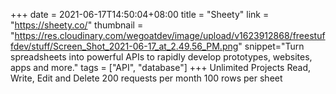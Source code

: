 +++
date = 2021-06-17T14:50:04+08:00
title = "Sheety"
link = "https://sheety.co/"
thumbnail = "https://res.cloudinary.com/wegoatdev/image/upload/v1623912868/freestuffdev/stuff/Screen_Shot_2021-06-17_at_2.49.56_PM.png"
snippet="Turn spreadsheets into powerful APIs to rapidly develop prototypes, websites, apps and more."
tags = ["API", "database"]
+++
Unlimited Projects
Read, Write, Edit and Delete
200 requests per month
100 rows per sheet

